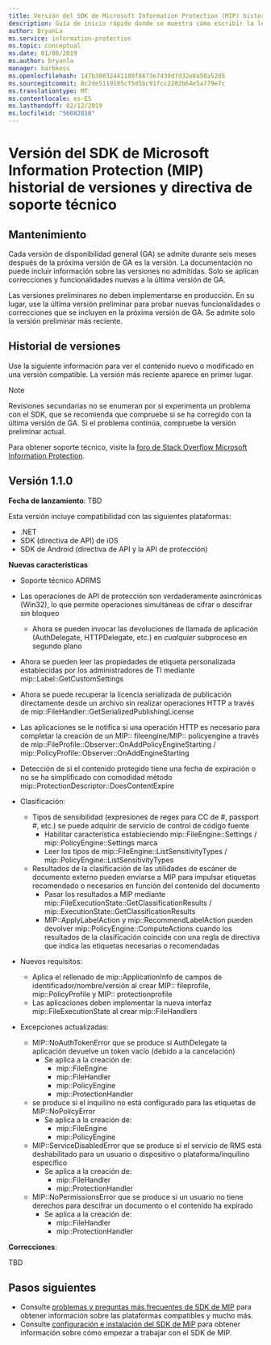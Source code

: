 ```yaml
---
title: Versión del SDK de Microsoft Information Protection (MIP) historial de versiones y directiva de soporte técnico
description: Guía de inicio rápido donde se muestra cómo escribir la lógica de inicialización para aplicaciones cliente del SDK de Microsoft Information Protection (MIP).
author: BryanLa
ms.service: information-protection
ms.topic: conceptual
ms.date: 01/08/2019
ms.author: bryanla
manager: barbkess
ms.openlocfilehash: 1d7b30832441180f8673e7430d7d32e8a58a5205
ms.sourcegitcommit: 8c2de5119105cf5d5bc91fcc2202b64e5a779e7c
ms.translationtype: MT
ms.contentlocale: es-ES
ms.lasthandoff: 02/12/2019
ms.locfileid: "56082818"
---
```

# <a name="microsoft-information-protection-mip-sdk-version-release-history-and-support-policy"></a>Versión del SDK de Microsoft Information Protection (MIP) historial de versiones y directiva de soporte técnico

## <a name="servicing"></a>Mantenimiento 

Cada versión de disponibilidad general (GA) se admite durante seis meses después de la próxima versión de GA es la versión. La documentación no puede incluir información sobre las versiones no admitidas. Solo se aplican correcciones y funcionalidades nuevas a la última versión de GA.

Las versiones preliminares no deben implementarse en producción. En su lugar, use la última versión preliminar para probar nuevas funcionalidades o correcciones que se incluyen en la próxima versión de GA. Se admite solo la versión preliminar más reciente.

## <a name="release-history"></a>Historial de versiones

Use la siguiente información para ver el contenido nuevo o modificado en una versión compatible. La versión más reciente aparece en primer lugar. 

> [!NOTE]
> Revisiones secundarias no se enumeran por si experimenta un problema con el SDK, que se recomienda que compruebe si se ha corregido con la última versión de GA. Si el problema continúa, compruebe la versión preliminar actual.
>  
> Para obtener soporte técnico, visite la [foro de Stack Overflow Microsoft Information Protection](https://stackoverflow.com/questions/tagged/microsoft-information-protection). 

## <a name="version-110"></a>Versión 1.1.0

**Fecha de lanzamiento**: TBD

Esta versión incluye compatibilidad con las siguientes plataformas:

  - .NET
  - SDK (directiva de API) de iOS
  - SDK de Android (directiva de API y la API de protección)

**Nuevas características**

- Soporte técnico ADRMS
- Las operaciones de API de protección son verdaderamente asincrónicas (Win32), lo que permite operaciones simultáneas de cifrar o descifrar sin bloqueo
  - Ahora se pueden invocar las devoluciones de llamada de aplicación (AuthDelegate, HTTPDelegate, etc.) en *cualquier* subproceso en segundo plano
- Ahora se pueden leer las propiedades de etiqueta personalizada establecidas por los administradores de TI mediante mip::Label::GetCustomSettings
- Ahora se puede recuperar la licencia serializada de publicación directamente desde un archivo sin realizar operaciones HTTP a través de mip::FileHandler::GetSerializedPublishingLicense
- Las aplicaciones se le notifica si una operación HTTP es necesario para completar la creación de un MIP:: fileengine/MIP:: policyengine a través de mip::FileProfile::Observer::OnAddPolicyEngineStarting / mip::PolicyProfile::Observer::OnAddEngineStarting
- Detección de si el contenido protegido tiene una fecha de expiración o no se ha simplificado con comodidad método mip::ProtectionDescriptor::DoesContentExpire
- Clasificación:
  - Tipos de sensibilidad (expresiones de regex para CC de #, passport #, etc.) se puede adquirir de servicio de control de código fuente
    - Habilitar característica estableciendo mip::FileEngine::Settings / mip::PolicyEngine::Settings marca
    - Leer los tipos de mip::FileEngine::ListSensitivityTypes / mip::PolicyEngine::ListSensitivityTypes
  - Resultados de la clasificación de las utilidades de escáner de documento externo pueden enviarse a MIP para impulsar etiquetas recomendado o necesarios en función del contenido del documento
    - Pasar los resultados a MIP mediante mip::FileExecutionState::GetClassificationResults / mip::ExecutionState::GetClassificationResults
    - MIP::ApplyLabelAction y mip::RecommendLabelAction pueden devolver mip::PolicyEngine::ComputeActions cuando los resultados de la clasificación coincide con una regla de directiva que indica las etiquetas necesarias o recomendadas

- Nuevos requisitos:
  - Aplica el rellenado de mip::ApplicationInfo de campos de identificador/nombre/versión al crear MIP:: fileprofile, mip::PolicyProfile y MIP:: protectionprofile
  - Las aplicaciones deben implementar la nueva interfaz mip::FileExecutionState al crear mip::FileHandlers
  
- Excepciones actualizadas:
  - MIP::NoAuthTokenError que se produce si AuthDelegate la aplicación devuelve un token vacío (debido a la cancelación)
    - Se aplica a la creación de:
      - mip::FileEngine
      - mip::FileHandler
      - mip::PolicyEngine
      - mip::ProtectionHandler
  - se produce si el inquilino no está configurado para las etiquetas de MIP::NoPolicyError
    - Se aplica a la creación de:
      - mip::FileEngine
      - mip::PolicyEngine
  - MIP::ServiceDisabledError que se produce si el servicio de RMS está deshabilitado para un usuario o dispositivo o plataforma/inquilino específico
    - Se aplica a la creación de:
      - mip::FileHandler
      - mip::ProtectionHandler
  - MIP::NoPermissionsError que se produce si un usuario no tiene derechos para descifrar un documento o el contenido ha expirado
    - Se aplica a la creación de:
      - mip::FileHandler
      - mip::ProtectionHandler

**Correcciones**:

TBD

## <a name="next-steps"></a>Pasos siguientes

- Consulte [problemas y preguntas más frecuentes de SDK de MIP](faqs-known-issues.md) para obtener información sobre las plataformas compatibles y mucho más.
- Consulte [configuración e instalación del SDK de MIP](setup-configure-mip.md) para obtener información sobre cómo empezar a trabajar con el SDK de MIP.